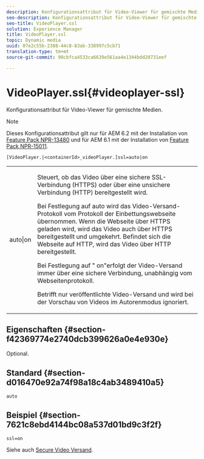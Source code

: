```yaml
---
description: Konfigurationsattribut für Video-Viewer für gemischte Medien.
seo-description: Konfigurationsattribut für Video-Viewer für gemischte Medien.
seo-title: VideoPlayer.ssl
solution: Experience Manager
title: VideoPlayer.ssl
topic: Dynamic media
uuid: 07e2c55b-2388-44c8-83ab-338997c5cb71
translation-type: tm+mt
source-git-commit: 90cbfca4533ca6639e561aa4e1344bdd20731eef

---
```



# VideoPlayer.ssl{#videoplayer-ssl}

Konfigurationsattribut für Video-Viewer für gemischte Medien.

>[!NOTE]
>
>Dieses Konfigurationsattribut gilt nur für AEM 6.2 mit der Installation von [Feature Pack NPR-13480](https://www.adobeaemcloud.com/content/marketplace/marketplaceProxy.html?packagePath=/content/companies/public/adobe/packages/cq620/featurepack/cq-6.2.0-featurepack-13480) und für AEM 6.1 mit der Installation von [Feature Pack NPR-15011](https://www.adobeaemcloud.com/content/marketplace/marketplaceProxy.html?packagePath=/content/companies/public/adobe/packages/cq610/featurepack/cq-6.1.0-featurepack-15011).

`[VideoPlayer.|<containerId>_videoPlayer.]ssl=auto|on`

<table id="table_C616483932C2482CA9794DDD7313FD7C"> 
 <tbody> 
  <tr> 
   <td colname="col1"> <p> <span class="codeph"> auto|on</span> </p> </td> 
   <td colname="col2"> <p> Steuert, ob das Video über eine sichere SSL-Verbindung (HTTPS) oder über eine unsichere Verbindung (HTTP) bereitgestellt wird. </p> <p>Bei Festlegung auf <span class="codeph"> auto</span> wird das Video-Versand-Protokoll vom Protokoll der Einbettungswebseite übernommen. Wenn die Webseite über HTTPS geladen wird, wird das Video auch über HTTPS bereitgestellt und umgekehrt. Befindet sich die Webseite auf HTTP, wird das Video über HTTP bereitgestellt. </p> <p>Bei Festlegung auf " <span class="codeph"> on</span>"erfolgt der Video-Versand immer über eine sichere Verbindung, unabhängig vom Webseitenprotokoll. </p> <p>Betrifft nur veröffentlichte Video-Versand und wird bei der Vorschau von Videos im Autorenmodus ignoriert. </p> </td> 
  </tr> 
 </tbody> 
</table>

## Eigenschaften {#section-f42369774e2740dcb399626a0e4e930e}

Optional.

## Standard {#section-d016470e92a74f98a18c4ab3489410a5}

`auto`

## Beispiel {#section-7621c8ebd4144bc08a537d01bd9c3f2f}

```
ssl=on
```

<!--<a id="section_5943AC73316749C68761FF7F74DA7547"></a>-->

Siehe auch [Secure Video Versand](../../../c-html5-s7-aem-asset-viewers/c-html5-mixedmedia-viewer-about/c-html5-mixedmedia-viewer-securevideodelivery.md#concept-4d155111df9f469aa6c6d7b41e959dcb).
